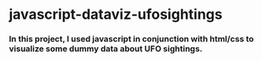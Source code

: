 # javascript-dataviz-ufosightings
### In this project, I used javascript in conjunction with html/css to visualize some dummy data about UFO sightings. 
